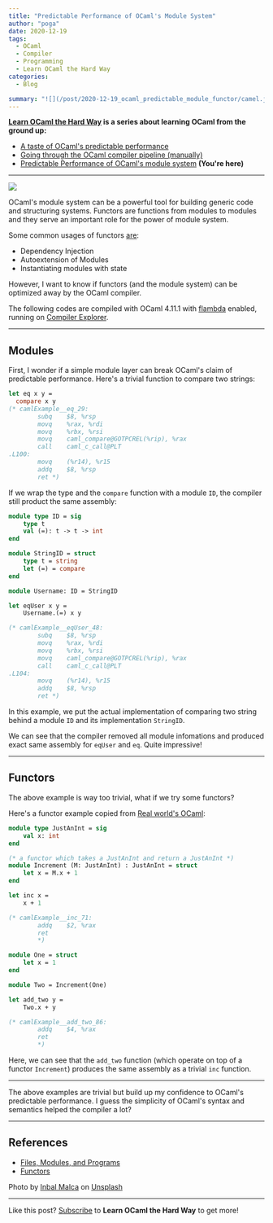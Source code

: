 ```yaml
---
title: "Predictable Performance of OCaml's Module System"
author: "poga"
date: 2020-12-19
tags:
  - OCaml
  - Compiler
  - Programming
  - Learn OCaml the Hard Way
categories:
  - Blog

summary: "![](/post/2020-12-19_ocaml_predictable_module_functor/camel.jpg) OCaml's [module system](https://dev.realworldocaml.org/files-modules-and-programs.html) can be a powerful tool for building generic code and structuring systems. Functors are functions from modules to modules and they serve an important role for the power of module system. However, I want to know if functors (and the module system) can be optimized away by the OCaml compiler."
---
```


**[Learn OCaml the Hard Way](/tags/learn-ocaml-the-hard-way/) is a series about learning OCaml from the ground up:**

- [A taste of OCaml's predictable performance](/post/2020-11-21-a-taste-of-ocaml-predictable-performance/)
- [Going through the OCaml compiler pipeline (manually)](/post/2020-11-30-ocaml-compiler-pipeline/)
- [Predictable Performance of OCaml's module system](/post/2020-12-19_ocaml_predictable_module_functor/) **(You're here)**

---

![](/post/2020-12-19_ocaml_predictable_module_functor/camel.jpg)

OCaml's module system can be a powerful tool for building generic code and structuring systems. Functors are functions from modules to modules and they serve an important role for the power of module system.

Some common usages of functors [are](https://dev.realworldocaml.org/functors.html):

- Dependency Injection
- Autoextension of Modules
- Instantiating modules with state

However, I want to know if functors (and the module system) can be optimized away by the OCaml compiler.

The following codes are compiled with OCaml 4.11.1 with [flambda](https://caml.inria.fr/pub/docs/manual-ocaml/flambda.html) enabled, running on [Compiler Explorer](https://godbolt.org/).

---

## Modules

First, I wonder if a simple module layer can break OCaml's claim of predictable performance. Here's a trivial function to compare two strings:

```ocaml
let eq x y =
  compare x y
(* camlExample__eq_29:
        subq    $8, %rsp
        movq    %rax, %rdi
        movq    %rbx, %rsi
        movq    caml_compare@GOTPCREL(%rip), %rax
        call    caml_c_call@PLT
.L100:
        movq    (%r14), %r15
        addq    $8, %rsp
        ret *)
```

If we wrap the type and the `compare` function with a module `ID`, the compiler still product the same assembly:

```ocaml
module type ID = sig
    type t
    val (=): t -> t -> int
end

module StringID = struct
    type t = string
    let (=) = compare
end

module Username: ID = StringID

let eqUser x y =
    Username.(=) x y

(* camlExample__eqUser_48:
        subq    $8, %rsp
        movq    %rax, %rdi
        movq    %rbx, %rsi
        movq    caml_compare@GOTPCREL(%rip), %rax
        call    caml_c_call@PLT
.L104:
        movq    (%r14), %r15
        addq    $8, %rsp
        ret *)
```

In this example, we put the actual implementation of comparing two string behind a module `ID` and its implementation `StringID`.

We can see that the compiler removed all module infomations and produced exact same assembly for `eqUser` and `eq`. Quite impressive!

---

## Functors

The above example is way too trivial, what if we try some functors?

Here's a functor example copied from [Real world's OCaml](https://dev.realworldocaml.org/functors.html):

```ocaml
module type JustAnInt = sig
    val x: int
end

(* a functor which takes a JustAnInt and return a JustAnInt *)
module Increment (M: JustAnInt) : JustAnInt = struct
    let x = M.x + 1
end

let inc x =
    x + 1

(* camlExample__inc_71:
        addq    $2, %rax
        ret
        *)

module One = struct
    let x = 1
end

module Two = Increment(One)

let add_two y =
    Two.x + y

(* camlExample__add_two_86:
        addq    $4, %rax
        ret
        *)
```

Here, we can see that the `add_two` function (which operate on top of a functor `Increment`) produces the same assembly as a trivial `inc` function.

---

The above examples are trivial but build up my confidence to OCaml's predictable performance. I guess the simplicity of OCaml's syntax and semantics helped the compiler a lot?

---

## References

- [Files, Modules, and Programs](https://dev.realworldocaml.org/files-modules-and-programs.html)
- [Functors](https://dev.realworldocaml.org/functors.html)

<span>Photo by <a href="https://unsplash.com/@iaminbaltal?utm_source=unsplash&amp;utm_medium=referral&amp;utm_content=creditCopyText">Inbal Malca</a> on <a href="https://unsplash.com/@iaminbaltal?utm_source=unsplash&amp;utm_medium=referral&amp;utm_content=creditCopyText">Unsplash</a></span>

---

Like this post? [Subscribe](https://learnocamlthehardway.substack.com/welcome) to **Learn OCaml the Hard Way** to get more!
